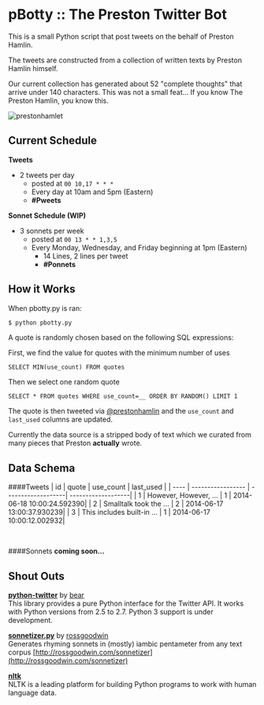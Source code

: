pBotty :: The Preston Twitter Bot
=================================

This is a small Python script that post tweets on the behalf of Preston Hamlin.

The tweets are constructed from a collection of written texts by Preston Hamlin himself.

Our current collection has generated about 52 "complete thoughts" that arrive under 140 characters.
This was not a small feat... If you know The Preston Hamlin, you know this.

![prestonhamlet](https://pbs.twimg.com/media/BqbUK9fIUAABfLG.jpg "Preston Hamlet")


Current Schedule
-----------------
**Tweets**
* 2 tweets per day
  * posted at `00 10,17 * * *`
  * Every day at 10am and 5pm (Eastern)
  * **#Pweets**

**Sonnet Schedule (WIP)**
* 3 sonnets per week
  * posted at `00 13 * * 1,3,5`
  * Every Monday, Wednesday, and Friday beginning at 1pm (Eastern)
    * 14 Lines, 2 lines per tweet
    * **#Ponnets**


How it Works
------------
When pbotty.py is ran:
```python
$ python pbotty.py
```

A quote is randomly chosen based on the following SQL expressions:

First, we find the value for quotes with the minimum number of uses
```
SELECT MIN(use_count) FROM quotes
```
Then we select one random quote
```
SELECT * FROM quotes WHERE use_count=__ ORDER BY RANDOM() LIMIT 1
```

The quote is then tweeted via [@prestonhamlin](http://twitter.com/prestonhamlin) and the `use_count` and `last_used` columns are updated.

Currently the data source is a stripped body of text which we curated from many pieces that Preston **actually** wrote.


Data Schema
-----------
####Tweets
| id | quote | use_count | last_used |
| ---- | ----------------- | -------------------| -------------------|
| 1 | However, However, ... |                 1 | 2014-06-18 10:00:24.592390|
| 2 | Smalltalk took the ... |                2 | 2014-06-17 13:00:37.930239|
| 3 | This includes built-in ... |            1 | 2014-06-17 10:00:12.002932|

<br>

####Sonnets
**coming soon...**

Shout Outs
----------

**[python-twitter](https://github.com/bear/python-twitter)** by [bear](https://github.com/bear)<br>
This library provides a pure Python interface for the Twitter API. It works with Python versions from 2.5 to 2.7. Python 3 support is under development.

**[sonnetizer.py](https://github.com/rossgoodwin/sonnetizer)** by [rossgoodwin](https://github.com/rossgoodwin)<br>
Generates rhyming sonnets in (mostly) iambic pentameter from any text corpus
[http://rossgoodwin.com/sonnetizer](http://rossgoodwin.com/sonnetizer)

**[nltk](http://www.nltk.org/)**<br>
NLTK is a leading platform for building Python programs to work with human language data.